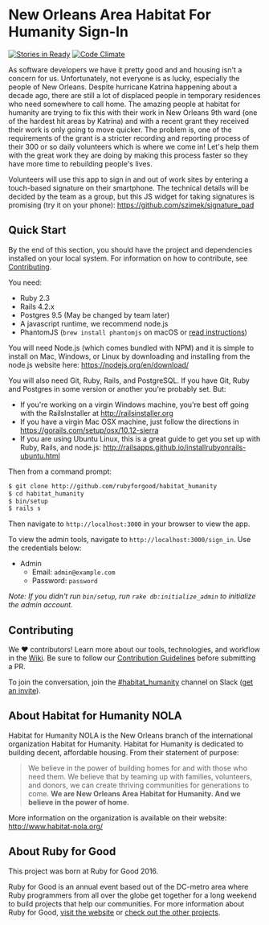 # New Orleans Area Habitat For Humanity Sign-In

[![Stories in Ready](https://badge.waffle.io/rubyforgood/habitat_humanity.png?label=ready&title=Ready)](https://waffle.io/rubyforgood/habitat_humanity)
[![Code Climate](https://codeclimate.com/github/rubyforgood/habitat_humanity/badges/gpa.svg)](https://codeclimate.com/github/rubyforgood/habitat_humanity)

As software developers we have it pretty good and and housing isn't a concern
for us. Unfortunately, not everyone is as lucky, especially the people of New
Orleans. Despite hurricane Katrina happening about a decade ago, there are still
a lot of displaced people in temporary residences who need somewhere to call
home. The amazing people at habitat for humanity are trying to fix this with
their work in New Orleans 9th ward (one of the hardest hit areas by Katrina) and
with a recent grant they received their work is only going to move quicker. The
problem is, one of the requirements of the grant is a stricter recording and
reporting process of their 300 or so daily volunteers which is where we come in!
Let's help them with the great work they are doing by making this process faster
so they have more time to rebuilding people's lives.

Volunteers will use this app to sign in and out of work sites by entering a
touch-based signature on their smartphone. The technical details will be decided
by the team as a group, but this JS widget for taking signatures is promising
(try it on your phone): https://github.com/szimek/signature_pad


## Quick Start

By the end of this section, you should have the project and dependencies
installed on your local system. For information on how to contribute, see
[Contributing](#contributing).

You need:

- Ruby 2.3
- Rails 4.2.x
- Postgres 9.5 (May be changed by team later)
- A javascript runtime, we recommend node.js 
- PhantomJS (`brew install phantomjs` on macOS or
  [read instructions][phantom-js-instructions])

[phantom-js-instructions]: (https://github.com/teampoltergeist/poltergeist#installing-phantomjs)

You will need Node.js (which comes bundled with NPM) and it is simple to install on Mac, Windows, or Linux by downloading and installing from the node.js website here:
https://nodejs.org/en/download/


You will also need Git, Ruby, Rails, and PostgreSQL.  If you have Git, Ruby and Postgres in
some version or another you're probably set. But:

- If you're working on a virgin Windows machine, you're best off going with
  the RailsInstaller at http://railsinstaller.org
- If you have a virgin Mac OSX machine, just follow the directions in
  https://gorails.com/setup/osx/10.12-sierra
- If you are using Ubuntu Linux, this is a great guide to get you set up with Ruby, Rails, and node.js:
  http://railsapps.github.io/installrubyonrails-ubuntu.html


Then from a command prompt:

```bash
$ git clone http://github.com/rubyforgood/habitat_humanity
$ cd habitat_humanity
$ bin/setup
$ rails s
```

Then navigate to `http://localhost:3000` in your browser to view the app.

To view the admin tools, navigate to `http://localhost:3000/sign_in`. Use the credentials below:

* Admin
   * Email: `admin@example.com`
   * Password: `password`

*Note: If you didn't run `bin/setup`, run `rake db:initialize_admin` to initialize the admin account.*


## Contributing

We ♥ contributors! Learn more about our tools, technologies, and workflow
in the [Wiki][wiki]. Be sure to follow our [Contribution Guidelines][CONTRIBUTING.md]
before submitting a PR.

To join the conversation, join the [#habitat_humanity][slack-channel] channel
on Slack ([get an invite][slack-invite]).

[wiki]: https://github.com/rubyforgood/habitat_humanity/wiki
[CONTRIBUTING.md]: CONTRIBUTING.md
[slack-channel]: https://rubyforgood.slack.com/messages/habitat_humanity
[slack-invite]: https://rubyforgood.herokuapp.com/


## About Habitat for Humanity NOLA

Habitat for Humanity NOLA is the New Orleans branch of the international organization Habitat for
Humanity. Habitat for Humanity is dedicated to building decent, affordable housing. From their
statement of purpose:

> We believe in the power of building homes for and with those who need them. We believe that by
  teaming up with families, volunteers, and donors, we can create thriving communities for
  generations to come. **We are New Orleans Area Habitat for Humanity. And we believe in the
  power of home.**

More information on the organization is available on their website:
http://www.habitat-nola.org/


## About Ruby for Good

This project was born at Ruby for Good 2016.

Ruby for Good is an annual event based out of the DC-metro area where Ruby programmers from all over
the globe get together for a long weekend to build projects that help our communities. For more
information about Ruby for Good, [visit the website] or [check out the other projects].

[visit the website]: http://rubyforgood.org/
[check out the other projects]: http://rubyforgood.org/yearbook.html
